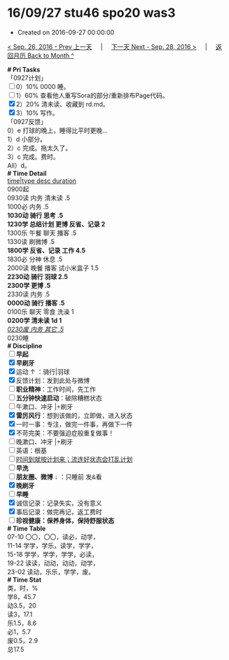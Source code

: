 # 16/09/27 stu46 spo20 was3

- Created on 2016-09-27 00:00:00

[< Sep. 26, 2016 - Prev 上一天](/_archived/lifelogs/2016/09/d26.md) &nbsp; &nbsp; | &nbsp; &nbsp; [下一天 Next - Sep. 28, 2016 >](/_archived/lifelogs/2016/09/d28.md) &nbsp; &nbsp; |  &nbsp; &nbsp; [返回月历 Back to Month ^](/_archived/lifelogs/2016/09/index.md)
<br/><div><div><div><div><div><div><div><div><div><b># Pri Tasks</b></div><div>「0927计划」</div></div></div></div></div></div><div><input type="checkbox"/>0）10% 0000 睡。</div><div><input type="checkbox"/>1）60% 查看他人重写Sora的部分/重新排布Page代码。</div><div><input checked="true" type="checkbox"/>2）20% 清未读、收藏到 rd.md。</div><div><input checked="true" type="checkbox"/>3）10% 写作。</div><div><div><div><div></div></div></div></div></div></div><div>「0927反馈」</div><div>0）e 打球的晚上，睡得比平时更晚…</div><div>1）d 小部分。</div><div><div>2）c 完成。拖太久了。</div><div>3）c 完成。费时。</div><div>All）d。</div><div><div><b># Time Detail</b></div></div><div><div><div><u>time|type desc duration</u></div><div>0900起</div><div>0930读 内务 清未读 .5</div><div>1000必 内务 .5</div></div><div><b>1030动 骑行 思考 .5</b></div><div><b>1230学 总结计划 更博 反省、记录 2</b></div><div>1300乐 午餐 聊天 播客 .5</div></div></div><div><div>1330读 刷微博 .5</div></div><div><b>1800学 反省、记录 工作 4.5</b></div><div>1830必 分神 休息 .5</div></div><div>2000读 晚餐 播客 试小米盒子 1.5</div><div><b>2230动 骑行 羽球 2.5</b></div><div><b>2300学 更博 .5</b></div><div>2330读 内务 .5</div><div><b>0000动 骑行 播客 .5</b></div><div>0100乐 聊天 零食 洗澡 1</div><div><b>0200学 清未读 1d 1</b></div><div><i><u>0230废 内务 其它 .5</u></i></div><div><div><div><div><div>0230睡</div><div><b># Discipline</b></div></div><div><div><b><input type="checkbox"/>早起</b></div><div><input checked="true" type="checkbox"/><b>早刷牙</b></div></div><div><input checked="true" type="checkbox"/>运动 ↑ ：骑行|羽球</div><div><div><input checked="true" type="checkbox"/>反馈计划：发到此处与微博</div><div><input type="checkbox"/><b>职业精神</b>：工作时间，先工作</div><div><input type="checkbox"/><b>五分钟快速启动</b>：破除糟糕状态</div><div><input type="checkbox"/>午漱口、冲牙 |+刷牙</div><div><input checked="true" type="checkbox"/><b>雷厉风行</b>：想到该做的，立即做，进入状态</div><div><input checked="true" type="checkbox"/><a dir="ltr"/><a dir="ltr">一时</a>一事：专注，做完一件事，再做下一件</div><div><input checked="true" type="checkbox"/>不苛完美：不要强迫症般重复做事！</div><div><input type="checkbox"/>晚漱口、冲牙 |+刷牙</div><div><input type="checkbox"/>英语：根基</div><div><u><input type="checkbox"/>时间到就按计划来；流连好状态会打乱计划</u></div><div><input type="checkbox"/><b>早洗</b></div><div><b style="font-family:gotham, helvetica, arial, sans-serif;font-size:14px;"><input type="checkbox"/>朋友圈、微博</b> <span style="font-family:gotham, helvetica, arial, sans-serif;font-size:14px;">↓ ：只睡前 发&amp;看</span></div><div><b><input checked="true" type="checkbox"/>晚刷牙</b></div><div><input type="checkbox"/><b>早睡</b></div><div><div><input checked="true" type="checkbox"/>诚信记录：记录失实，没有意义</div><div><input checked="true" type="checkbox"/>事后记录：做完再记，返工费时</div></div><div style="font-family:gotham, helvetica, arial, sans-serif;font-size:14px;"><b><input type="checkbox"/>珍视健康：保养身体，保持舒服状态</b></div><div><b># Time Table</b></div><div>07-10 〇〇，〇〇，读必，动学，</div><div>11-14 学学，学乐，读学，学学，</div><div>15-18 学学，学学，学学，必读，</div><div>19-22 读读，动动，动动，动学，</div><div>23-02 读动，乐乐，学学，废。</div><div><b># Time Stat</b></div><div>类，时，%</div><div>学8，45.7</div><div>动3.5，20</div><div>读3，17.1</div><div>乐1.5，8.6</div><div>必1，5.7</div><div>废0.5，2.9</div><div>总17.5</div>
